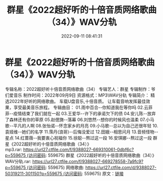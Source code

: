 ﻿---
title: 群星《2022超好听的十倍音质网络歌曲（34）》WAV分轨
date: 2022-09-11 08:41:31
categories: WAV车载音乐、镜像
tags: 华语中文
---
# 群星《2022超好听的十倍音质网络歌曲（34）》WAV分轨

专辑名称：2022超好听十倍音质网络歌曲（34）
专辑艺人：群星
专辑制作：爷们爱音乐
制作时间：2022年09月9日
资源格式：MP3\WAV分轨
专辑简介：
精选2022年好听的网络歌曲。
车载U盘音乐,十倍音质。
让车载音响发挥最佳效果，享受最美音乐旅程。
专辑曲目：
01.雨中百合--你知道我在等你吗
02.云菲菲--疫情结束了我们就在一起
03.王爱华--许下的承诺欠下的债
04.安儿陈--放弃了森林还有你的草原
05.赵偲旖--落幕
06.刘悠然--想你的时候风也温柔
07.小马歌--平凡的人啊
08.张怡诺--怀念家乡的月亮
09.小马歌--总以为自己还很年轻
10.袁娅维--她们的名字
11.霈丹(浪哥)--后悔没爱过
12.田娥--相思问月
13.音频怪物--星点
14.红蔷薇--我要衷心祝福你
15.徐聪--熬过这一段
16.安琪娜--熬过这一段
群星《2022超好听的十倍音质网络歌曲（34）》mp3.rar: https://url27.ctfile.com/f/9388027-669310061-0dbf6c?p=559675 (访问密码:
559675)
群星《2022超好听的十倍音质网络歌曲（34）》WAV分轨.rar: https://url27.ctfile.com/f/9388027-669278558-7a9fc9?p=559675 (访问密码:
559675)
网络歌曲: https://url27.ctfile.com/d/9388027-50319211-301150?p=559675 (访问密码:
559675)
原文：[链接](https://blog.sina.com.cn/s/blog_1647c7e7601030zcv.html)